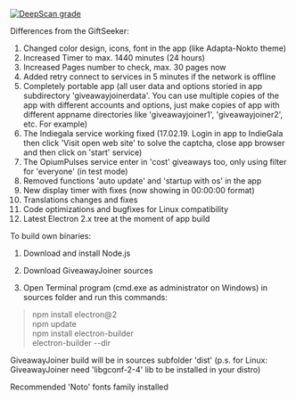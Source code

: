 [![DeepScan grade](https://deepscan.io/api/teams/2928/projects/4373/branches/35596/badge/grade.svg)](https://deepscan.io/dashboard#view=project&tid=2928&pid=4373&bid=35596)

 Differences from the GiftSeeker:

 1. Changed color design, icons, font in the app (like Adapta-Nokto theme)
 2. Increased Timer to max. 1440 minutes (24 hours)
 3. Increased Pages number to check, max. 30 pages now
 4. Added retry connect to services in 5 minutes if the network is offline
 5. Completely portable app (all user data and options storied in app subdirectory 'giveawayjoinerdata'. You can use multiple 
    copies of the app with different accounts and options, just make copies of app with different appname directories 
    like 'giveawayjoiner1', 'giveawayjoiner2', etc. For example)
 6. The Indiegala service working fixed (17.02.19. Login in app to IndieGala then click 'Visit open web site' to solve the         captcha, close app browser and then click on 'start' service)
 7. The OpiumPulses service enter in 'cost' giveaways too, only using filter for 'everyone' (in test mode)  
 8. Removed functions 'auto update' and 'startup with os' in the app
 9. New display timer with fixes (now showing in 00:00:00 format)
10. Translations changes and fixes
11. Code optimizations and bugfixes for Linux compatibility
12. Latest Electron 2.x tree at the moment of app build


  To build own binaries:

  1. Download and install Node.js
  2. Download GiveawayJoiner sources

  3. Open Terminal program (cmd.exe as administrator on Windows) in sources folder and run this commands:
  >npm install electron@2                                  
  >npm update                                 
  >npm install electron-builder                   
  >electron-builder --dir                              
  
  GiveawayJoiner build will be in sources subfolder 'dist'
  (p.s. for Linux: GiveawayJoiner need 'libgconf-2-4' lib to be installed in your distro)
  
  Recommended 'Noto' fonts family installed
